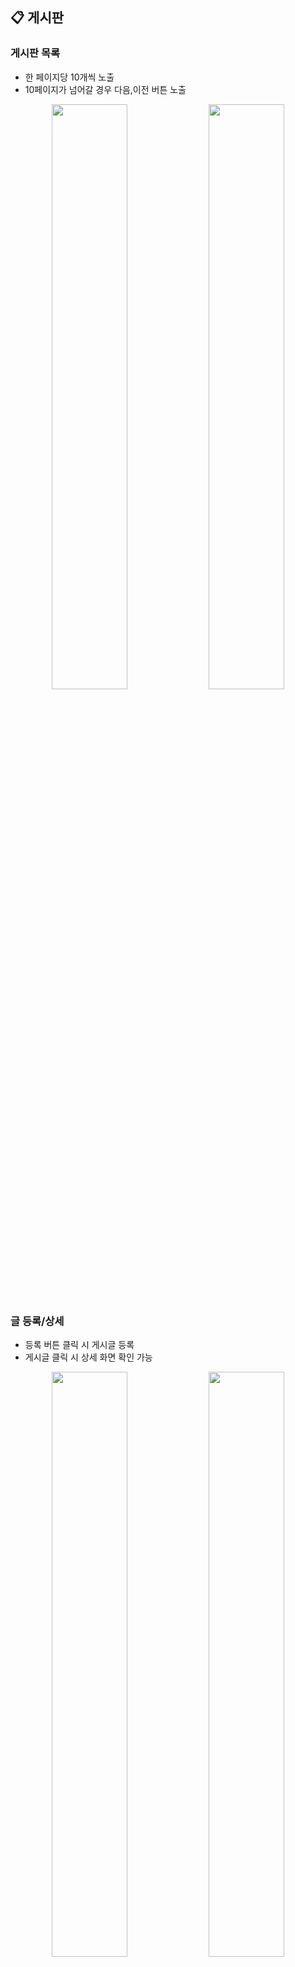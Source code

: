 ## 📋 게시판
### 게시판 목록
- 한 페이지당 10개씩 노출
- 10페이지가 넘어갈 경우 다음,이전 버튼 노출
<div align="center">
  <img src="https://github.com/2ms2/Board/assets/130042929/0aa8e949-2ac8-4863-9074-2ab023d08765.png" style="width:49%">
  <img src="https://github.com/2ms2/Board/assets/130042929/e99f3d20-0620-4d1f-b968-485ca8d1de93.png)" style="width:49%">
</div>

### 글 등록/상세
- 등록 버튼 클릭 시 게시글 등록
- 게시글 클릭 시 상세 화면 확인 가능
<div align="center">
  <img src="https://github.com/2ms2/Board/assets/130042929/4f691ea4-8b52-4420-ad24-d17f82d4ab68.png" style="width:49%">
  <img src="https://github.com/2ms2/Board/assets/130042929/9ab3fdd0-94af-4068-ad8d-b4861746bda8.png" style="width:49%">
</div>

### 답글 등록
- 등록된 글에 답변 등록 시 해당 글 바로 아래 답변 확인 가능
<div align="center">
  <img src="https://github.com/2ms2/Board/assets/130042929/902b6872-2eb4-482b-9fd8-72a04eba6ae4.png" style="width:49%">
</div>

### 글 수정/삭제
- 게시글 수정 시 패스워드 일치 여부 확인 후 수정 가능
- 게시글 삭제 시 패스워드 일치 여부 확인 후 삭제 가능
<div align="center">
  <img src="https://github.com/2ms2/Board/assets/130042929/d843b09a-3cab-45f4-bf76-c16f2a6059e7.png" style="width:49%">
  <img src="https://github.com/2ms2/Board/assets/130042929/b58b4a4d-90f3-41c1-b898-1f44eedafdeb.png" style="width:49%">
  <img src="https://github.com/2ms2/Board/assets/130042929/2147cc15-3700-4ae3-9ac9-cfce482da8e9.png" style="width:49%">
</div>

## 💻 사용 기술
- Eclipse IDE
- Oracle Database
- Tomcat
- Servlet
- JSP
    - JSTL
    - EL

